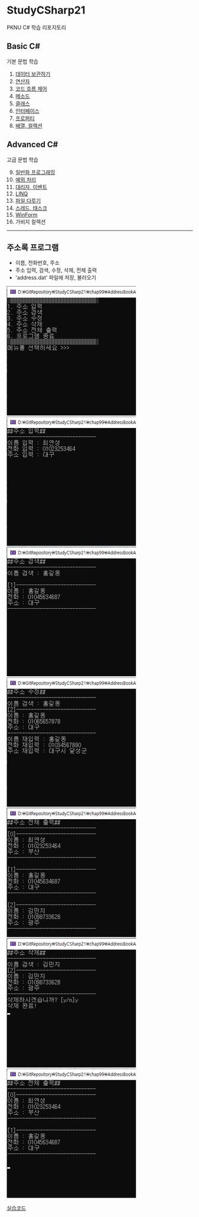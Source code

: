 # StudyCSharp21

PKNU C# 학습 리포지토리

## Basic C#

기본 문법 학습

1. [데이터 보관하기](https://github.com/choiyeonseong/StudyCSharp21/tree/main/chap03/Chap03App)
4. [연산자](https://github.com/choiyeonseong/StudyCSharp21/tree/main/chap04/Chap04App)
5. [코드 흐름 제어](https://github.com/choiyeonseong/StudyCSharp21/tree/main/chap05/Chap05App)
6. [메소드](https://github.com/choiyeonseong/StudyCSharp21/tree/main/chap06/Chap06App)
7. [클래스](https://github.com/choiyeonseong/StudyCSharp21/tree/main/chap07/Chap07App)
8. [인터페이스](https://github.com/choiyeonseong/StudyCSharp21/tree/main/chap08/Chap08App)
9. [프로퍼티](https://github.com/choiyeonseong/StudyCSharp21/tree/main/chap09/Chap09App)
10. [배열, 컬렉션](https://github.com/choiyeonseong/StudyCSharp21/tree/main/chap10/Chap10App)

## Advanced C#

고급 문법 학습

9. [일반화 프로그래밍](https://github.com/choiyeonseong/StudyCSharp21/tree/main/chap11/Chap11App)
12. [예외 처리](https://github.com/choiyeonseong/StudyCSharp21/tree/main/chap12/ConsoleApp1)
13. [대리자, 이벤트](https://github.com/choiyeonseong/StudyCSharp21/tree/main/chap13/Chap13App)
15. [LINQ](https://github.com/choiyeonseong/StudyCSharp21/tree/main/chap15/Chap15App)
18. [파일 다루기](https://github.com/choiyeonseong/StudyCSharp21/tree/main/chap18/Chap18App)
19. [스레드, 태스크](https://github.com/choiyeonseong/StudyCSharp21/tree/main/chap19/Chap19App)
20. [WinForm](https://github.com/choiyeonseong/StudyCSharp21/tree/main/chap20/Chap20App)
22. 가비지 컬렉션 

------

## 주소록 프로그램

- 이름, 전화번호, 주소
- 주소 입력, 검색, 수정, 삭제, 전체 출력
- 'address.dat' 파일에 저장, 불러오기

![menu](https://github.com/choiyeonseong/StudyCSharp21/blob/main/ref_images/menu.png)
![insert](https://github.com/choiyeonseong/StudyCSharp21/blob/main/ref_images/insert.png)
![search](https://github.com/choiyeonseong/StudyCSharp21/blob/main/ref_images/search.png)
![update](https://github.com/choiyeonseong/StudyCSharp21/blob/main/ref_images/update.png)
![print_all](https://github.com/choiyeonseong/StudyCSharp21/blob/main/ref_images/print_all.png)
![delete](https://github.com/choiyeonseong/StudyCSharp21/blob/main/ref_images/delete.png) ![print_after_delete](https://github.com/choiyeonseong/StudyCSharp21/blob/main/ref_images/print_after_delete.png)



[실습코드](https://github.com/choiyeonseong/StudyCSharp21/tree/main/chap99/AddressBookApp)
